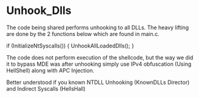 # Unhook_Dlls

The code being shared performs unhooking to all DLLs. The heavy lifting are done by the 2 functions below which are found in main.c.

if (InitializeNtSyscalls()) {
  UnhookAllLoadedDlls();
}

The code does not perform execution of the shellcode, but the way we did it to bypass MDE was after unhooking simply use IPv4 obfuscation (Using HellShell) along with APC Injection. 


Better understood if you known NTDLL Unhooking (KnownDLLs Director) and Indirect Syscalls (HellsHall)
